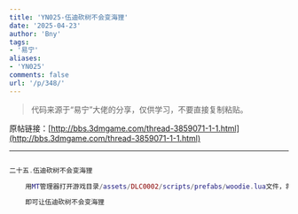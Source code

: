 ```yaml
---
title: 'YN025-伍迪砍树不会变海狸'
date: '2025-04-23'
author: 'Bny'
tags:
- '易宁'
aliases:
- 'YN025'
comments: false
url: '/p/348/'
---
```


> 代码来源于“易宁”大佬的分享，仅供学习，不要直接复制粘贴。

原帖链接：[http://bbs.3dmgame.com/thread-3859071-1-1.html](http://bbs.3dmgame.com/thread-3859071-1-1.html)

---

```lua  

二十五.伍迪砍树不会变海狸

	用MT管理器打开游戏目录/assets/DLC0002/scripts/prefabs/woodie.lua文件，将inst.components.beaverness:DoDelta(3)替换为inst.components.beaverness:DoDelta(0)

	即可让伍迪砍树不会变海狸

```  


